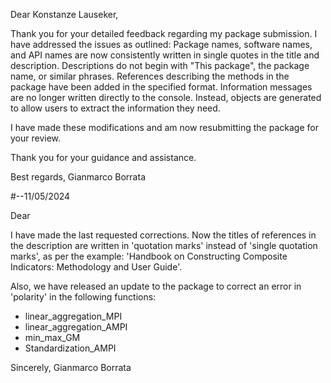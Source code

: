 Dear Konstanze Lauseker,

Thank you for your detailed feedback regarding my package submission. I have addressed the issues as outlined:
Package names, software names, and API names are now consistently written in single quotes in the title and description.
Descriptions do not begin with "This package", the package name, or similar phrases.
References describing the methods in the package have been added in the specified format.
Information messages are no longer written directly to the console. Instead, objects are generated to allow users to extract the information they need. 

I have made these modifications and am now resubmitting the package for your review.

Thank you for your guidance and assistance.

Best regards,
Gianmarco Borrata


#--11/05/2024

Dear

I have made the last requested corrections. Now the titles of references in the description are written in 'quotation marks' instead of 'single quotation marks', as per the example: 'Handbook on Constructing Composite Indicators: Methodology and User Guide'.

Also, we have released an update to the package to correct an error in 'polarity' in the following functions:

- linear_aggregation_MPI
- linear_aggregation_AMPI
- min_max_GM
- Standardization_AMPI

Sincerely,
Gianmarco Borrata
